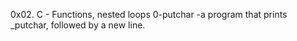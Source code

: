0x02. C - Functions, nested loops
0-putchar -a program that prints _putchar, followed by a new line.
